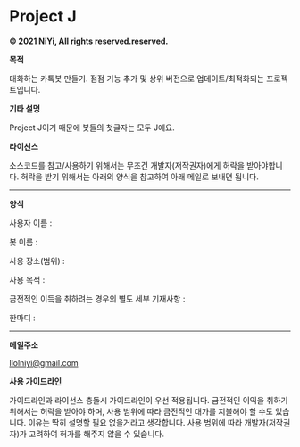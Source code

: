 # Project J

**© 2021 NiYi, All rights reserved.reserved.**

**목적**

대화하는 카톡봇 만들기. 점점 기능 추가 및 상위 버전으로 업데이트/최적화되는 프로젝트입니다.

**기타 설명**

Project J이기 때문에 봇들의 첫글자는 모두 J에요.

**라이선스**

소스코드를 참고/사용하기 위해서는 무조건 개발자(저작권자)에게 허락을 받아야합니다.
허락을 받기 위해서는 아래의 양식을 참고하여 아래 메일로 보내면 됩니다.
______
**양식**

사용자 이름 : 

봇 이름 : 

사용 장소(범위) : 

사용 목적 : 

금전적인 이득을 취하려는 경우의 별도 세부 기재사항 : 

한마디 : 
______
**메일주소**

llolniyi@gmail.com

**사용 가이드라인**

가이드라인과 라이선스 충돌시 가이드라인이 우선 적용됩니다.
금전적인 이익을 취하기 위해서는 허락을 받아야 하며, 사용 범위에 따라 금전적인 대가를 지불해야 할 수도 있습니다.
이유는 딱히 설명할 필요 없을거라고 생각합니다.
사용 범위에 따라 개발자(저작권자)가 고려하여 허가를 해주지 않을 수 있습니다.
